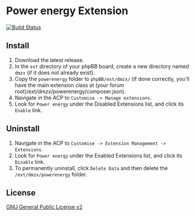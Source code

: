 # Power energy Extension

[![Build Status](https://github.com/dmzx/Power-energy/workflows/Tests/badge.svg)](https://github.com/phpbb-extensions/dmzx/Power-energy)

## Install
1. Download the latest release.
2. In the `ext` directory of your phpBB board, create a new directory named `dmzx` (if it does not already exist).
3. Copy the `powerenergy` folder to `phpBB/ext/dmzx/` (if done correctly, you'll have the main extension class at (your forum root)/ext/dmzx/powerenergy/composer.json).
4. Navigate in the ACP to `Customise -> Manage extensions`.
5. Look for `Power energy` under the Disabled Extensions list, and click its `Enable` link.

## Uninstall
1. Navigate in the ACP to `Customise -> Extension Management -> Extensions`.
2. Look for `Power energy` under the Enabled Extensions list, and click its `Disable` link.
3. To permanently uninstall, click `Delete Data` and then delete the `/ext/dmzx/powerenergy` folder.

## License

[GNU General Public License v2](http://opensource.org/licenses/GPL-2.0)
